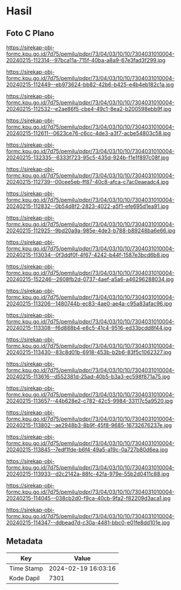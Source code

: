 # Hasil

## Foto C Plano

https://sirekap-obj-formc.kpu.go.id/7d75/pemilu/pdpr/73/04/03/10/10/7304031010004-20240215-112314--97bca11a-715f-40ba-a8a9-67e3fad3f299.jpg

https://sirekap-obj-formc.kpu.go.id/7d75/pemilu/pdpr/73/04/03/10/10/7304031010004-20240215-112449--eb973624-bb82-42b6-b425-e4b4eb182c1a.jpg

https://sirekap-obj-formc.kpu.go.id/7d75/pemilu/pdpr/73/04/03/10/10/7304031010004-20240215-112532--e2ae86f5-cbe4-49c1-8ea2-b200598ebb9f.jpg

https://sirekap-obj-formc.kpu.go.id/7d75/pemilu/pdpr/73/04/03/10/10/7304031010004-20240215-112611--0623ce76-c6cc-4de3-a3f7-acbe54803c58.jpg

https://sirekap-obj-formc.kpu.go.id/7d75/pemilu/pdpr/73/04/03/10/10/7304031010004-20240215-132335--6333f723-95c5-435d-924b-f1e1f897c08f.jpg

https://sirekap-obj-formc.kpu.go.id/7d75/pemilu/pdpr/73/04/03/10/10/7304031010004-20240215-112739--00cee5eb-ff87-40c8-afca-c7ac0eaeadc4.jpg

https://sirekap-obj-formc.kpu.go.id/7d75/pemilu/pdpr/73/04/03/10/10/7304031010004-20240215-112832--0b54d8f2-2823-4022-a5f1-efe695d1ea91.jpg

https://sirekap-obj-formc.kpu.go.id/7d75/pemilu/pdpr/73/04/03/10/10/7304031010004-20240215-112925--9bd20a9a-985e-4de3-b788-b89248ba6e66.jpg

https://sirekap-obj-formc.kpu.go.id/7d75/pemilu/pdpr/73/04/03/10/10/7304031010004-20240215-113034--0f3ddf0f-4f67-4242-b44f-1587e3bcd6b8.jpg

https://sirekap-obj-formc.kpu.go.id/7d75/pemilu/pdpr/73/04/03/10/10/7304031010004-20240215-152246--2608fb2d-0737-4aef-a5a6-a46296288034.jpg

https://sirekap-obj-formc.kpu.go.id/7d75/pemilu/pdpr/73/04/03/10/10/7304031010004-20240215-113206--1480744b-ec83-4ae0-ae4a-c95a83afac96.jpg

https://sirekap-obj-formc.kpu.go.id/7d75/pemilu/pdpr/73/04/03/10/10/7304031010004-20240215-113308--f6d888b4-e8c5-41c4-9516-ed33bcdd8f44.jpg

https://sirekap-obj-formc.kpu.go.id/7d75/pemilu/pdpr/73/04/03/10/10/7304031010004-20240215-113430--83c8d01b-6918-453b-b2b6-83f5c1062327.jpg

https://sirekap-obj-formc.kpu.go.id/7d75/pemilu/pdpr/73/04/03/10/10/7304031010004-20240215-113616--d552381d-25ad-40b5-b3a3-ec598f871a75.jpg

https://sirekap-obj-formc.kpu.go.id/7d75/pemilu/pdpr/73/04/03/10/10/7304031010004-20240215-113657--44b628e2-c782-42c5-9984-33117c5a9520.jpg

https://sirekap-obj-formc.kpu.go.id/7d75/pemilu/pdpr/73/04/03/10/10/7304031010004-20240215-113802--ae2948b3-8b9f-45f8-9685-16732676237e.jpg

https://sirekap-obj-formc.kpu.go.id/7d75/pemilu/pdpr/73/04/03/10/10/7304031010004-20240215-113845--7edf1fde-b6f4-49a5-a19c-0a727b80d6ea.jpg

https://sirekap-obj-formc.kpu.go.id/7d75/pemilu/pdpr/73/04/03/10/10/7304031010004-20240215-113933--d2c2142a-88fc-42fa-979e-55b2d0411c88.jpg

https://sirekap-obj-formc.kpu.go.id/7d75/pemilu/pdpr/73/04/03/10/10/7304031010004-20240215-114045--038cb2d0-f9ca-40cb-9fa2-f82209d3aca1.jpg

https://sirekap-obj-formc.kpu.go.id/7d75/pemilu/pdpr/73/04/03/10/10/7304031010004-20240215-114347--ddbead7d-c30a-4481-bbc0-e01fe8dd101e.jpg


## Metadata

| Key        | Value               |
| ---------- | ------------------- |
| Time Stamp | 2024-02-19 16:03:16 |
| Kode Dapil | 7301                |



